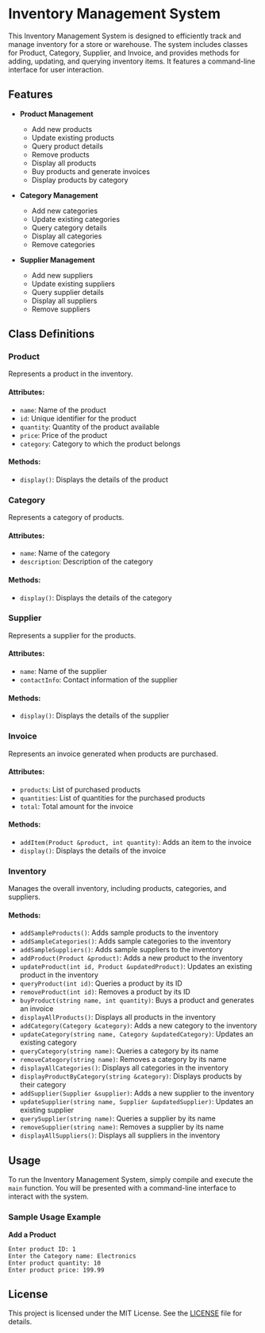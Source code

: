 # Inventory Management System

This Inventory Management System is designed to efficiently track and manage inventory for a store or warehouse. The system includes classes for Product, Category, Supplier, and Invoice, and provides methods for adding, updating, and querying inventory items. It features a command-line interface for user interaction.

## Features

- **Product Management**
  - Add new products
  - Update existing products
  - Query product details
  - Remove products
  - Display all products
  - Buy products and generate invoices
  - Display products by category

- **Category Management**
  - Add new categories
  - Update existing categories
  - Query category details
  - Display all categories
  - Remove categories

- **Supplier Management**
  - Add new suppliers
  - Update existing suppliers
  - Query supplier details
  - Display all suppliers
  - Remove suppliers

## Class Definitions

### Product
Represents a product in the inventory.

#### Attributes:
- `name`: Name of the product
- `id`: Unique identifier for the product
- `quantity`: Quantity of the product available
- `price`: Price of the product
- `category`: Category to which the product belongs

#### Methods:
- `display()`: Displays the details of the product

### Category
Represents a category of products.

#### Attributes:
- `name`: Name of the category
- `description`: Description of the category

#### Methods:
- `display()`: Displays the details of the category

### Supplier
Represents a supplier for the products.

#### Attributes:
- `name`: Name of the supplier
- `contactInfo`: Contact information of the supplier

#### Methods:
- `display()`: Displays the details of the supplier

### Invoice
Represents an invoice generated when products are purchased.

#### Attributes:
- `products`: List of purchased products
- `quantities`: List of quantities for the purchased products
- `total`: Total amount for the invoice

#### Methods:
- `addItem(Product &product, int quantity)`: Adds an item to the invoice
- `display()`: Displays the details of the invoice

### Inventory
Manages the overall inventory, including products, categories, and suppliers.

#### Methods:
- `addSampleProducts()`: Adds sample products to the inventory
- `addSampleCategories()`: Adds sample categories to the inventory
- `addSampleSuppliers()`: Adds sample suppliers to the inventory
- `addProduct(Product &product)`: Adds a new product to the inventory
- `updateProduct(int id, Product &updatedProduct)`: Updates an existing product in the inventory
- `queryProduct(int id)`: Queries a product by its ID
- `removeProduct(int id)`: Removes a product by its ID
- `buyProduct(string name, int quantity)`: Buys a product and generates an invoice
- `displayAllProducts()`: Displays all products in the inventory
- `addCategory(Category &category)`: Adds a new category to the inventory
- `updateCategory(string name, Category &updatedCategory)`: Updates an existing category
- `queryCategory(string name)`: Queries a category by its name
- `removeCategory(string name)`: Removes a category by its name
- `displayAllCategories()`: Displays all categories in the inventory
- `displayProductByCategory(string &category)`: Displays products by their category
- `addSupplier(Supplier &supplier)`: Adds a new supplier to the inventory
- `updateSupplier(string name, Supplier &updatedSupplier)`: Updates an existing supplier
- `querySupplier(string name)`: Queries a supplier by its name
- `removeSupplier(string name)`: Removes a supplier by its name
- `displayAllSuppliers()`: Displays all suppliers in the inventory

## Usage

To run the Inventory Management System, simply compile and execute the `main` function. You will be presented with a command-line interface to interact with the system.

### Sample Usage Example

 **Add a Product**
   ```plaintext
   Enter product ID: 1
   Enter the Category name: Electronics
   Enter product quantity: 10
   Enter product price: 199.99
```
## License

This project is licensed under the MIT License. See the [LICENSE](LICENSE) file for details.
